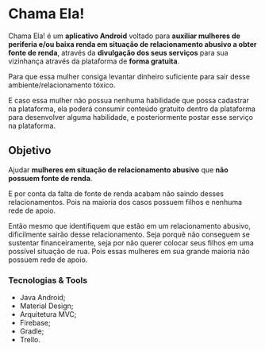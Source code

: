 # Chama Ela!

Chama Ela! é um **aplicativo Android** voltado para **auxiliar mulheres de periferia e/ou baixa renda em situação de relacionamento abusivo a obter fonte de renda**, através da **divulgação dos seus serviços** para sua vizinhança através da plataforma de **forma gratuita**.

Para que essa mulher consiga levantar dinheiro suficiente para sair desse ambiente/relacionamento tóxico.

E caso essa mulher não possua nenhuma habilidade que possa cadastrar na plataforma, ela poderá consumir conteúdo gratuito dentro da plataforma para desenvolver alguma habilidade, e posteriormente postar esse serviço na plataforma.

## Objetivo 

Ajudar **mulheres em situação de relacionamento abusivo** que **não possuem fonte de renda**.

E por conta da falta de fonte de renda acabam não saindo desses relacionamentos. Pois na maioria dos casos possuem filhos e nenhuma rede de apoio. 

Então mesmo que identifiquem que estão em um relacionamento abusivo, dificilmente sairão desse relacionamento. Seja porquê não conseguem se sustentar financeiramente, seja por não querer colocar seus filhos em uma possível situação de rua. Pois essas mulheres em sua grande maioria não possuem rede de apoio.

### Tecnologias & Tools

* Java Android;
* Material Design;
* Arquitetura MVC;
* Firebase;
* Gradle;
* Trello.


<!-- Possuir uma área exclusiva para mulheres aprenderem de forma gratuita alguma habilidade que facilite ela levantar algum valor financeiro, de modo que consigam sair do relacionamento abusivo e reconstruir suas vidas em outro lugar.

A plataforma também abre possibilidade para mulheres disponibilizarem mentorias voluntárias para essas mulheres.

Dentro da área de ensino possuirá um mecanismo sutil para que essa mulher consiga entrar em contato com assistentes sociais, de modo que possam ter uma ajuda especializada dentro da lei.

Ajudar mulheres em situação de relacionamento abusivo a sairem desse contexto tóxico e reconstruírem a vida longe de seus abusadores.

Possibilitar essas mulheres a terem uma vida de verdade, e perceberem que existe muita coisa boa fora desse relacionamento abusivo para ser visto e aproveitado.

Existe vida fora de um relacionamento abusivo.

Aplicativo Android voltado para auxiliar mulheres de periferia e/ou baixa renda a obter uma renda extra, através da divulgação dos seus serviços para sua vizinhança através da plataforma. E caso não possua nenhuma habilidade que possa cadastrar na plataforma, esta disponibilizará conteúdo gratuito para que essas mulheres desenvolvam alguma habilidade e possam posteriormente disponibilizar na plataforma seus serviços -->
